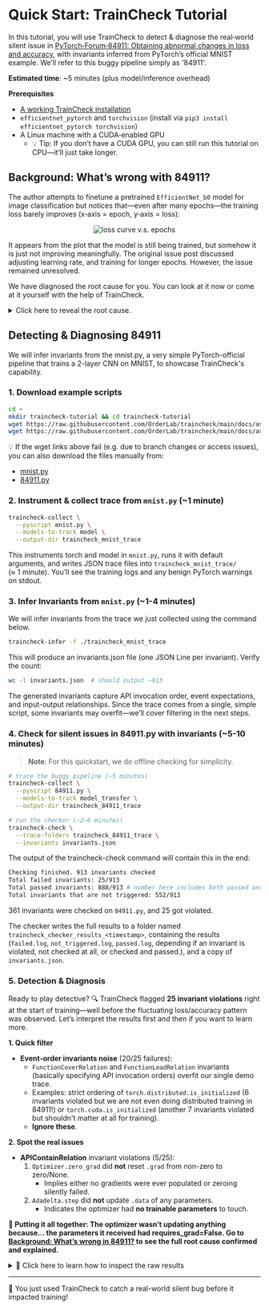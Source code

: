 # Quick Start: TrainCheck Tutorial

In this tutorial, you will use TrainCheck to detect & diagnose the real‑world silent issue in [PyTorch‑Forum‑84911: Obtaining abnormal changes in loss and accuracy](https://discuss.pytorch.org/t/obtaining-abnormal-changes-in-loss-and-accuracy/84911), with invariants inferred from PyTorch’s official MNIST example. We’ll refer to this buggy pipeline simply as '84911'.

**Estimated time**: ~5 minutes (plus model/inference overhead)

**Prerequisites**  
- [A working TrainCheck installation](./installation-guide.md)  
- `efficientnet_pytorch` and `torchvision` (install via `pip3 install efficientnet_pytorch torchvision`)  
- A Linux machine with a CUDA‑enabled GPU  
  - 💡 Tip: If you don’t have a CUDA GPU, you can still run this tutorial on CPU—it’ll just take longer.

## Background: What’s wrong with 84911?
The author attempts to finetune a pretrained `EfficientNet_b0` model for image classification but notices that—even after many epochs—the training loss barely improves (x‑axis = epoch, y‑axis = loss):

<div style="text-align: center;">
    <img src="https://discuss.pytorch.org/uploads/default/original/3X/4/7/47252703dfeb2062b0a581df5572071657aa82c5.png" alt="loss curve v.s. epochs" style="max-width: 400px; height: auto;">
</div>

It appears from the plot that the model is still being trained, but somehow it is just not improving meaningfully. 
The original issue post discussed adjusting learning rate, and training for longer epochs. However, the issue remained unresolved.

We have diagnosed the root cause for you. You can look at it now or come at it yourself with the help of TrainCheck.

<details>
<summary>Click here to reveal the root cause.</summary><br>

The developer, for some reason, sets `requires_grad` to `False` for all parameters except for batch normalization layers, yet only initializes the optimizer with the final fully-connected layer.

```bash
for name,param in model_transfer.module.named_parameters():
    if("bn" not in name):
        param.requires_grad = False

for param in model_transfer.module._fc.parameters():
    param.requires_grad = False

...
optimizer_transfer = optim.Adam(model_transfer.module._fc.parameters(), lr=0.001)
```

This freeze logic leaves virtually no trainable parameters. Since batch normalization layers still update their running mean/variance each forward pass, the loss/accuracy curves drift slightly instead of remaining flat—masking the lack of actual learning. Logging metrics only once per epoch further hides the anomalies, so the initialization bug only becomes apparent after several epochs have already run.
</details>

## Detecting & Diagnosing 84911

We will infer invariants from the mnist.py, a very simple PyTorch-official pipeline that trains a 2-layer CNN on MNIST, to showcase TrainCheck's capability.

### 1. Download example scripts

```bash
cd ~
mkdir traincheck-tutorial && cd traincheck-tutorial
wget https://raw.githubusercontent.com/OrderLab/traincheck/main/docs/assets/code/mnist.py
wget https://raw.githubusercontent.com/OrderLab/traincheck/main/docs/assets/code/84911.py
```

💡 If the wget links above fail (e.g. due to branch changes or access issues), you can also download the files manually from:
- [mnist.py](assets/code/mnist.py)
- [84911.py](assets/code/84911.py)

### 2. **Instrument & collect trace from `mnist.py`** (~1 minute)

```bash
traincheck-collect \
  --pyscript mnist.py \
  --models-to-track model \
  --output-dir traincheck_mnist_trace
```

This instruments torch and model in `mnist.py`, runs it with default arguments, and writes JSON trace files into `traincheck_mnist_trace/` (≈ 1 minute). You’ll see the training logs and any benign PyTorch warnings on stdout.

### 3. **Infer Invariants from `mnist.py`** (~1-4 minutes)

We will infer invariants from the trace we just collected using the command below.

```bash
traincheck-infer -f ./traincheck_mnist_trace
```
This will produce an invariants.json file (one JSON Line per invariant). Verify the count:

```bash
wc -l invariants.json  # should output ~913
```

The generated invariants capture API invocation order, event expectations, and input-output relationships. Since the trace comes from a single, simple script, some invariants may overfit—we’ll cover filtering in the next steps.

### 4. Check for silent issues in **84911.py** with invariants (~5-10 minutes)

> **Note**: For this quickstart, we do offline checking for simplicity.

```bash
# trace the buggy pipeline (~5 minutes)
traincheck-collect \
  --pyscript 84911.py \
  --models-to-track model_transfer \
  --output-dir traincheck_84911_trace

# run the checker (~2–6 minutes)
traincheck-check \
  --trace-folders traincheck_84911_trace \
  --invariants invariants.json
```

The output of the traincheck-check command will contain this in the end:
```bash
Checking finished. 913 invariants checked
Total failed invariants: 25/913
Total passed invariants: 888/913 # number here includes both passed and not triggered invariants
Total invariants that are not triggered: 552/913
```

361 invariants were checked on `84911.py`, and 25 got violated.

The checker writes the full results to a folder named `traincheck_checker_results_<timestamp>`, containing the results (`failed.log`, `not_triggered.log`, `passed.log`, depending if an invariant is violated, not checked at all, or checked and passed.), and a copy of `invariants.json`.

### 5. Detection & Diagnosis

Ready to play detective? 🔍 TrainCheck flagged **25 invariant violations** right at the start of training—well before the fluctuating loss/accuracy pattern was observed. Let’s interpret the results first and then if you want to learn more.

**1. Quick filter**  
- **Event‑order invariants noise** (20/25 failures):  
  - `FunctionCoverRelation` and `FunctionLeadRelation` invariants (basically specifying API invocation orders) overfit our single demo trace.  
  - Examples: strict ordering of `torch.distributed.is_initialized` (6 invariants violated but we are not even doing distributed training in 84911!) or `torch.cuda.is_initialized` (another 7 invariants violated but shouldn't matter at all for training).
  - **Ignore these**.

**2. Spot the real issues**  
- **APIContainRelation** invariant violations (5/25):  
  1. `Optimizer.zero_grad` did **not** reset `.grad` from non-zero to zero/None.  
     - Implies either no gradients were ever populated or zeroing silently failed.  
  2. `Adadelta.step` did **not** update `.data` of any parameters.  
     - Indicates the optimizer had **no trainable parameters** to touch.  

**🧩 Putting it all together: The optimizer wasn’t updating anything because… the parameters it received had requires_grad=False. Go to [Background: What’s wrong in 84911?](#background-whats-wrong-with-84911) to see the full root cause confirmed and explained.**

<details>
<summary>🙋 Click here to learn how to inspect the raw results</summary><br>

Open the `failed_*.log` file—TrainCheck writes each violated invariant as a standalone JSON object. For example:

```json
{
  "invariant": { … },
  "check_passed": false,
  "triggered": true,
  "detection_time": 18343040207314524,
  "detection_time_percentage": 0.1805434802294184,
  "trace": [
    {
      "func_call_id": "...",
      "meta_vars.step": 1,
      "function": "torch.optim.optimizer.Optimizer.zero_grad",
      …
    }
    ...
  ]
}
```

- `"invariant"` shows the invariant that this result correspond to, and 
- `"trace"` corresponds to the specific trace that caused the violation.
- `"check_passed": false` means that the invariant has been violated.
- `"triggered": true` means that the invariant has been checked at least once, which is always the case if the invariant is violated.
- `"detection_time"` is the timestamp when the violation happened.
- `"detection_percentage"` is the percentage of this timestamp in the entire duration of the training, and gives a rough impression of how early the detection is. We are working on providing a field `"detection_step"` that pinpoints on which step the issue is detected. For now, to get "step", you can look at the `"trace"` field and look for step numbers in `"meta_vars"`.

For example, the "`optimizer.zero_grad` did **not** reset `.grad` from non-zero to zero/None" is represented as:

```json
{
    "invariant": {
        "relation": "APIContainRelation",
        "params": [
            {
                "param_type": "APIParam",
                "api_full_name": "torch.optim.optimizer.Optimizer.zero_grad"
            },
            {
                "param_type": "VarTypeParam",
                "var_type": "torch.nn.Parameter",
                "attr_name": "grad",
                "pre_value": "non_zero",
                "post_value": null
            }
        ],
        "precondition": {
            "parent_func_call_pre": {
                "inverted": true,
                "preconditions": [
                    {
                        "clauses": [
                            {
                                "type": "constant",
                                "prop_name": "meta_vars.step",
                                "additional_path": "None",
                                "prop_dtype": "int",
                                "values": [
                                    0
                                ]
                            }
                        ]
                    },
                    {
                        "clauses": [
                            {
                                "type": "constant",
                                "prop_name": "meta_vars.stage",
                                "additional_path": "None",
                                "prop_dtype": "str",
                                "values": [
                                    "testing",
                                    "init"
                                ]
                            }
                        ]
                    }
                ]
            }
        },
        "num_positive_examples": 20,
        "num_negative_examples": 1
    },
    "check_passed": false,
    "triggered": true,
    "detection_time": 18343039144178123,
    "detection_time_percentage": 0.16245728748900484,
    "trace": [
        {
            "func_call_id": "3f7265b362c34725b412cf693ceea8f3_18343039144122325",
            "thread_id": 140156043466560,
            "process_id": 1263911,
            "meta_vars.step": 1,
            "type": "function_call (pre)",
            "function": "torch.optim.optimizer.Optimizer.zero_grad",
            "is_bound_method": true,
            "obj_id": 140152527083248,
            "args": {
                "0": {
                    "torch.optim.adadelta.Adadelta": {}
                }
            },
            "kwargs": {},
            "time": 18343039144178123,
            "return_values": NaN,
            "var_name": NaN,
            "var_type": NaN,
            "mode": NaN,
            "dump_loc": NaN,
            "attributes._ML_DAIKON_data_ID": NaN,
            "attributes.data": NaN,
            "attributes.dtype": NaN,
            "attributes.grad": NaN,
            "attributes.grad_fn": NaN,
            "attributes.is_cpu": NaN,
            "attributes.is_cuda": NaN,
            "attributes.is_ipu": NaN,
            "attributes.is_leaf": NaN,
            "attributes.is_meta": NaN,
            "attributes.is_mkldnn": NaN,
            "attributes.is_mps": NaN,
            "attributes.is_mtia": NaN,
            "attributes.is_nested": NaN,
            "attributes.is_ort": NaN,
            "attributes.is_quantized": NaN,
            "attributes.is_sparse": NaN,
            "attributes.is_sparse_csr": NaN,
            "attributes.is_vulkan": NaN,
            "attributes.is_xla": NaN,
            "attributes.is_xpu": NaN,
            "attributes.itemsize": NaN,
            "attributes.name": NaN,
            "attributes.nbytes": NaN,
            "attributes.ndim": NaN,
            "attributes.requires_grad": NaN,
            "attributes.retains_grad": NaN,
            "attributes.shape": NaN,
            "attributes._ML_DAIKON_grad_ID": NaN,
            "exception": NaN,
            "exception_msg": NaN,
            "proxy_obj_names": NaN
        }
    ]
}
```

The invariant specifies that `torch.optim.optimizer.Optimizer.zero_grad` (*the first invariant parameter*) invocations must change `.grad` from a non-zero value to `null` (*the second invariant parameter*), except during the very first iteration (*i.e. before any backward pass when no `.grad` exists, as per the invariant precondition*). We then inspect the trace record where the invariant is violated: `meta_vars.step` is 1, indicating detection occurred in the second training iteration. You can review the other results in the same way.

The `NaN` values denote missing fields and can be safely ignored.

</details>

---

🎉 You just used TrainCheck to catch a real-world silent bug before it impacted training!